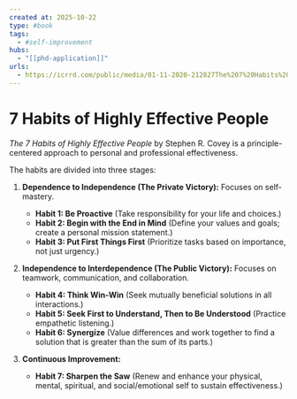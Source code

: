 ```yaml
--- 
created at: 2025-10-22
type: #book
tags:
  - #self-improvement
hubs:
  - "[[phd-application]]"
urls:
  - https://icrrd.com/public/media/01-11-2020-212827The%207%20Habits%20of%20Highly%20Effective%20People.pdf
---
```


# 7 Habits of Highly Effective People

*The 7 Habits of Highly Effective People* by Stephen R. Covey is a principle-centered approach to personal and professional effectiveness.

The habits are divided into three stages:

1.  **Dependence to Independence (The Private Victory):** Focuses on self-mastery.
    * **Habit 1: Be Proactive** (Take responsibility for your life and choices.)
    * **Habit 2: Begin with the End in Mind** (Define your values and goals; create a personal mission statement.)
    * **Habit 3: Put First Things First** (Prioritize tasks based on importance, not just urgency.)

2.  **Independence to Interdependence (The Public Victory):** Focuses on teamwork, communication, and collaboration.
    * **Habit 4: Think Win-Win** (Seek mutually beneficial solutions in all interactions.)
    * **Habit 5: Seek First to Understand, Then to Be Understood** (Practice empathetic listening.)
    * **Habit 6: Synergize** (Value differences and work together to find a solution that is greater than the sum of its parts.)

3.  **Continuous Improvement:**
    * **Habit 7: Sharpen the Saw** (Renew and enhance your physical, mental, spiritual, and social/emotional self to sustain effectiveness.)

